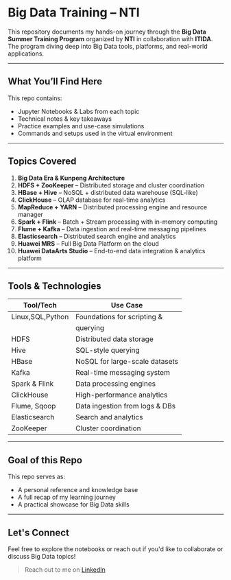 #  Big Data Training – NTI 

This repository documents my hands-on journey through the **Big Data Summer Training Program** organized by **NTI** in collaboration with **ITIDA**.  
The program diving deep into Big Data tools, platforms, and real-world applications.

---

##  What You’ll Find Here

This repo contains:

-  Jupyter Notebooks & Labs from each topic  
-  Technical notes & key takeaways  
-  Practice examples and use-case simulations  
-  Commands and setups used in the virtual environment

---

##  Topics Covered 

1. **Big Data Era & Kunpeng Architecture**
2. **HDFS + ZooKeeper** – Distributed storage and cluster coordination
3. **HBase + Hive** – NoSQL + distributed data warehouse (SQL-like)
4. **ClickHouse** – OLAP database for real-time analytics
5. **MapReduce + YARN** – Distributed processing engine and resource manager
6. **Spark + Flink** – Batch + Stream processing with in-memory computing
7. **Flume + Kafka** – Data ingestion and real-time messaging pipelines
8. **Elasticsearch** – Distributed search engine and analytics
9. **Huawei MRS** – Full Big Data Platform on the cloud
10. **Huawei DataArts Studio** – End-to-end data integration & analytics platform

---

##  Tools & Technologies

| Tool/Tech        | Use Case                         |
|------------------|----------------------------------|
| Linux,SQL,Python | Foundations for scripting &      |
|                  |              querying            |
| HDFS             | Distributed data storage         |
| Hive             | SQL-style querying               |
| HBase            | NoSQL for large-scale datasets   |
| Kafka            | Real-time messaging system       |
| Spark & Flink    | Data processing engines          |
| ClickHouse       | High-performance analytics       |
| Flume, Sqoop     | Data ingestion from logs & DBs   |
| Elasticsearch    | Search and analytics             |
| ZooKeeper        | Cluster coordination             |

---

##  Goal of this Repo

This repo serves as:
-  A personal reference and knowledge base
-  A full recap of my learning journey
-  A practical showcase for Big Data skills

---


##  Let's Connect

Feel free to explore the notebooks or reach out if you'd like to collaborate or discuss Big Data topics!

> Reach out to me on [LinkedIn](https://www.linkedin.com/in/kerolos-hani-data/)
